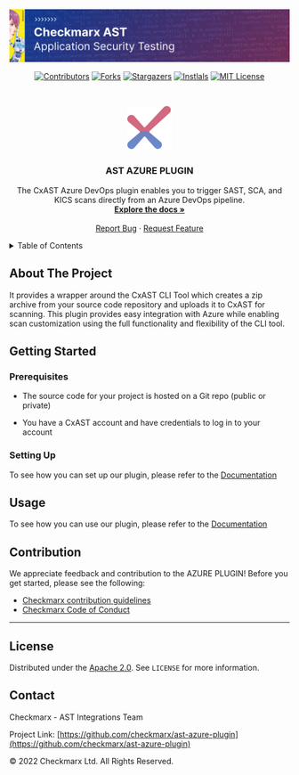 
<img src="https://raw.githubusercontent.com/Checkmarx/ci-cd-integrations/main/.images/banner.png">
<br />
<div align="center">

[![Contributors][contributors-shield]][contributors-url]
[![Forks][forks-shield]][forks-url]
[![Stargazers][stars-shield]][stars-url]
[![Instlals][install-shield]][install-url]
[![MIT License][license-shield]][license-url]

</div>
<br />
<p align="center">
  <a href="https://github.com/Checkmarx/ast-azure-plugin">
    <img src="https://raw.githubusercontent.com/Checkmarx/ci-cd-integrations/main/.images/logo.png" alt="Logo" width="80" height="80" />
  </a>

<h3 align="center">AST AZURE PLUGIN</h3>

  <p align="center">
    The CxAST Azure DevOps plugin enables you to trigger SAST, SCA, and KICS scans directly from an Azure DevOps pipeline.
    <br/>
    <a href="https://checkmarx.atlassian.net/wiki/spaces/AST/pages/5938544894/Quick+Start+Guide+-+CxAST+Azure+DevOps+Plugin"><strong>Explore the docs »</strong></a>
    <br />
    <br />
    <a href="https://github.com/checkmarx/ast-azure-plugin/issues/new">Report Bug</a>
    ·
    <a href="https://github.com/checkmarx/ast-azure-plugin/issues/new">Request Feature</a>
  </p>
</p>



<!-- TABLE OF CONTENTS -->
<details>
  <summary>Table of Contents</summary>
  <ol>
    <li>
      <a href="#about-the-project">About The Project</a>
    </li>
    <li>
      <a href="#getting-started">Getting Started</a>
      <ul>
        <li><a href="#prerequisites">Prerequisites</a></li>
        <li><a href="#setting-up">Setting Up</a></li>
      </ul>
    </li>
    <li><a href="#usage">Usage</a></li>
    <li><a href="#contributing">Contributing</a></li>
    <li><a href="#license">License</a></li>
    <li><a href="#contact">Contact</a></li>
  </ol>
</details>



<!-- ABOUT THE PROJECT -->
## About The Project

It provides a wrapper around the CxAST CLI Tool which creates a zip archive from your source code repository and uploads it to CxAST for scanning. This plugin provides easy integration with Azure while enabling scan customization using the full functionality and flexibility of the CLI tool.
<!-- GETTING STARTED -->
## Getting Started

### Prerequisites

- The source code for your project is hosted on a Git repo (public or private)

- You have a CxAST account and have credentials to log in to your account

### Setting Up

To see how you can set up our plugin, please refer to the [Documentation](https://checkmarx.atlassian.net/wiki/spaces/AST/pages/5938544894/Quick+Start+Guide+-+CxAST+Azure+DevOps+Plugin)


## Usage

To see how you can use our plugin, please refer to the [Documentation](https://checkmarx.atlassian.net/wiki/spaces/AST/pages/5938544894/Quick+Start+Guide+-+CxAST+Azure+DevOps+Plugin)


## Contribution

We appreciate feedback and contribution to the AZURE PLUGIN! Before you get started, please see the following:

- [Checkmarx contribution guidelines](docs/contributing.md)
- [Checkmarx Code of Conduct](docs/code_of_conduct.md)

** **

<!-- LICENSE -->
## License
Distributed under the [Apache 2.0](LICENSE). See `LICENSE` for more information.



<!-- CONTACT -->
## Contact

Checkmarx - AST Integrations Team

Project Link: [https://github.com/checkmarx/ast-azure-plugin](https://github.com/checkmarx/ast-azure-plugin)


© 2022 Checkmarx Ltd. All Rights Reserved.

[contributors-shield]: https://img.shields.io/github/contributors/checkmarx/ast-azure-plugin.svg
[contributors-url]: https://github.com/checkmarx/ast-azure-plugin/graphs/contributors
[forks-shield]: https://img.shields.io/github/forks/checkmarx/ast-azure-plugin.svg
[forks-url]: https://github.com/checkmarx/ast-azure-plugin/network/members
[stars-shield]: https://img.shields.io/github/stars/checkmarx/ast-azure-plugin.svg
[stars-url]: https://github.com/checkmarx/ast-azure-plugin/stargazers
[license-shield]: https://img.shields.io/github/license/checkmarx/ast-azure-plugin.svg
[license-url]: https://github.com/checkmarx/ast-azure-plugin/blob/main/LICENSE
[install-shield]: https://img.shields.io/visual-studio-marketplace/azure-devops/installs/total/checkmarx.checkmarx-ast-azure-plugin
[install-url]: https://marketplace.visualstudio.com/items?itemName=checkmarx.checkmarx-ast-azure-plugin
